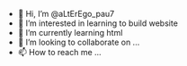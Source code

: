 - 👋 Hi, I’m @aLtErEgo_pau7
- 👀 I’m interested in learning to build website
- 🌱 I’m currently learning html
- 💞️ I’m looking to collaborate on ...
- 📫 How to reach me ...

<!---
PaulStar75/PaulStar75 is a ✨ special ✨ repository because its `README.md` (this file) appears on your GitHub profile.
You can click the Preview link to take a look at your changes.
--->

